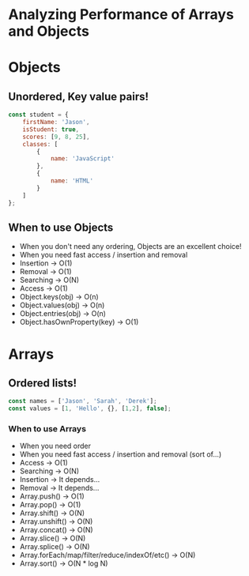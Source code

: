 # Analyzing Performance of Arrays and Objects

# Objects
## Unordered, Key value pairs!

```JavaScript
const student = {
    firstName: 'Jason',
    isStudent: true,
    scores: [9, 8, 25],
    classes: [
        {
            name: 'JavaScript'
        },
        {
            name: 'HTML'
        }
    ]
};
```

## When to use Objects

<ul>
    <li>
        When you don't need any ordering, Objects are an excellent choice!
    </li>
    <li>
        When you need fast access / insertion and removal
    </li>
    <li>
       Insertion -> O(1)
    </li>
    <li>
       Removal -> O(1)
    </li>
    <li>
       Searching -> O(N)
    </li>
    <li>
       Access -> O(1)
    </li>
    <li>
       Object.keys(obj) -> O(n)
    </li>
    <li>
       Object.values(obj) -> O(n)
    </li>
    <li>
       Object.entries(obj) -> O(n)
    </li>
    <li>
       Object.hasOwnProperty(key) -> O(1)
    </li>
</ul>

 

# Arrays
## Ordered lists!

```JavaScript
const names = ['Jason', 'Sarah', 'Derek'];
const values = [1, 'Hello', {}, [1,2], false];
```

### When to use Arrays

<ul>
    <li>
        When you need order
    </li>
    <li>
        When you need fast access / insertion and removal (sort of...)
    </li>
    <li>
        Access -> O(1)
    </li>
    <li>
        Searching -> O(N)
    </li>
    <li>
        Insertion -> It depends...
    </li>
    <li>
        Removal -> It depends...
    </li>
    <li>
        Array.push() -> O(1)
    </li>
    <li>
        Array.pop() -> O(1)
    </li>
    <li>
        Array.shift() -> O(N)
    </li>
    <li>
        Array.unshift() -> O(N)
    </li>
    <li>
        Array.concat() -> O(N)
    </li>
    <li>
        Array.slice() -> O(N)
    </li>
    <li>
        Array.splice() -> O(N)
    </li>
    <li>
        Array.forEach/map/filter/reduce/indexOf/etc() -> O(N)
    </li>
    <li>
        Array.sort() -> O(N * log N)
    </li>
</ul>
